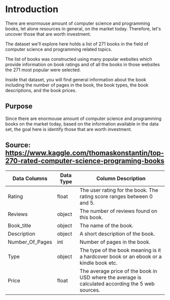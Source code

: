# Introduction

There are enormouse amount of computer science and programming books, let alone resources in general, on the market today. Therefore, let's uncover those that are worth investment.

The dataset we'll explore here holds a list of 271 books in the field of computer science and programming related topics.

The list of books was constructed using many popular websites which provide information on book ratings and of all the books in those websites the 271 most popular were selected.

Inside that dataset, you will find general information about the book including the number of pages in the book, the book types, the book descriptions, and the book prices.

## Purpose
Since there are enormouse amount of computer science and programming books on the market today, based on the information available in the data set, the goal here is identify those that are worth investment.

## Source: https://www.kaggle.com/thomaskonstantin/top-270-rated-computer-science-programing-books

| Data Columns    | Data Type | Column Description                                                                                |
|-----------------|-----------|---------------------------------------------------------------------------------------------------|
| Rating          | float     | The user rating for the book. The rating score ranges between 0 and 5.                            |
| Reviews         | object    | The number of reviews found on this book.                                                         |
| Book_title      | object    | The name of the book.                                                                             |
| Description     | object    | A short description of the book.                                                                  |
| Number_Of_Pages | int       | Number of pages in the book.                                                                      |
| Type            | object    | The type of the book meaning is it a hardcover book or an ebook or a kindle book etc.             |
| Price           | float     | The average price of the book in USD where the average is calculated according the 5 web sources. |
